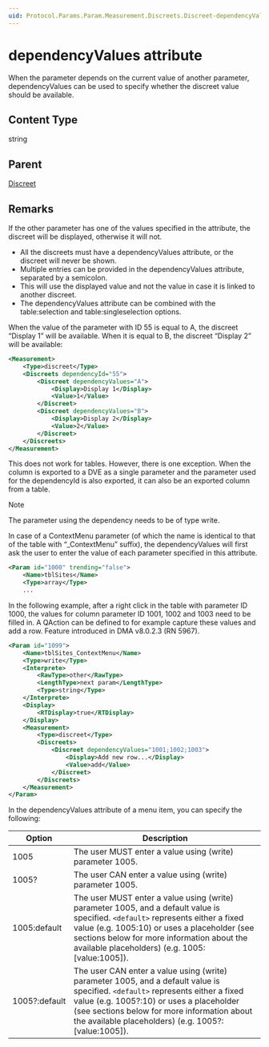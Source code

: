 ```yaml
---
uid: Protocol.Params.Param.Measurement.Discreets.Discreet-dependencyValues
---
```


# dependencyValues attribute

When the parameter depends on the current value of another parameter, dependencyValues can be used to specify whether the discreet value should be available.

## Content Type

string

## Parent

[Discreet](xref:Protocol.Params.Param.Measurement.Discreets.Discreet)

## Remarks

If the other parameter has one of the values specified in the attribute, the discreet will be displayed, otherwise it will not.

- All the discreets must have a dependencyValues attribute, or the discreet will never be shown.
- Multiple entries can be provided in the dependencyValues attribute, separated by a semicolon.
- This will use the displayed value and not the value in case it is linked to another discreet.
- The dependencyValues attribute can be combined with the table:selection and table:singleselection options.

When the value of the parameter with ID 55 is equal to A, the discreet “Display 1” will be available. When it is equal to B, the discreet “Display 2” will be available:

```xml
<Measurement>
    <Type>discreet</Type>
    <Discreets dependencyId="55">
        <Discreet dependencyValues="A">
            <Display>Display 1</Display>
            <Value>1</Value>
        </Discreet>
        <Discreet dependencyValues="B">
            <Display>Display 2</Display>
            <Value>2</Value>
        </Discreet>
    </Discreets>
</Measurement>
```

This does not work for tables. However, there is one exception. When the column is exported to a DVE as a single parameter and the parameter used for the dependencyId is also exported, it can also be an exported column from a table.

> [!NOTE]
> The parameter using the dependency needs to be of type write.

In case of a ContextMenu parameter (of which the name is identical to that of the table with “_ContextMenu” suffix), the dependencyValues will first ask the user to enter the value of each parameter specified in this attribute.

```xml
<Param id="1000" trending="false">
    <Name>tblSites</Name>
    <Type>array</Type>
    ...
```

In the following example, after a right click in the table with parameter ID 1000, the values for column parameter ID 1001, 1002 and 1003 need to be filled in. A QAction can be defined to for example capture these values and add a row. Feature introduced in DMA v8.0.2.3 (RN 5967).

```xml
<Param id="1099">
    <Name>tblSites_ContextMenu</Name>
    <Type>write</Type>
    <Interprete>
        <RawType>other</RawType>
        <LengthType>next param</LengthType>
        <Type>string</Type>
    </Interprete>
    <Display>
        <RTDisplay>true</RTDisplay>
    </Display>
    <Measurement>
        <Type>discreet</Type>
        <Discreets>
            <Discreet dependencyValues="1001;1002;1003">
                <Display>Add new row...</Display>
                <Value>add</Value>
            </Discreet>
        </Discreets>
    </Measurement>
</Param>
```

In the dependencyValues attribute of a menu item, you can specify the following:

|Option|Description
|--- |--- |
|1005|The user MUST enter a value using (write) parameter 1005.|
|1005?|The user CAN enter a value using (write) parameter 1005.|
|1005:default|The user MUST enter a value using (write) parameter 1005, and a default value is specified. `<default>` represents either a fixed value (e.g. 1005:10) or uses a placeholder (see sections below for more information about the available placeholders) (e.g. 1005:[value:1005]).|
|1005?:default|The user CAN enter a value using (write) parameter 1005, and a default value is specified. `<default>` represents either a fixed value (e.g. 1005?:10) or uses a placeholder (see sections below for more information about the available placeholders) (e.g. 1005?:[value:1005]).|
